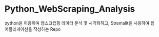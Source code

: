 # Python_WebScraping_Analysis
python을 이용하여 웹스크랩핑 데이터 분석 및 시각화하고, Stremalit을 사용하여 웹 어플리케이션을 작성하는 Repo

